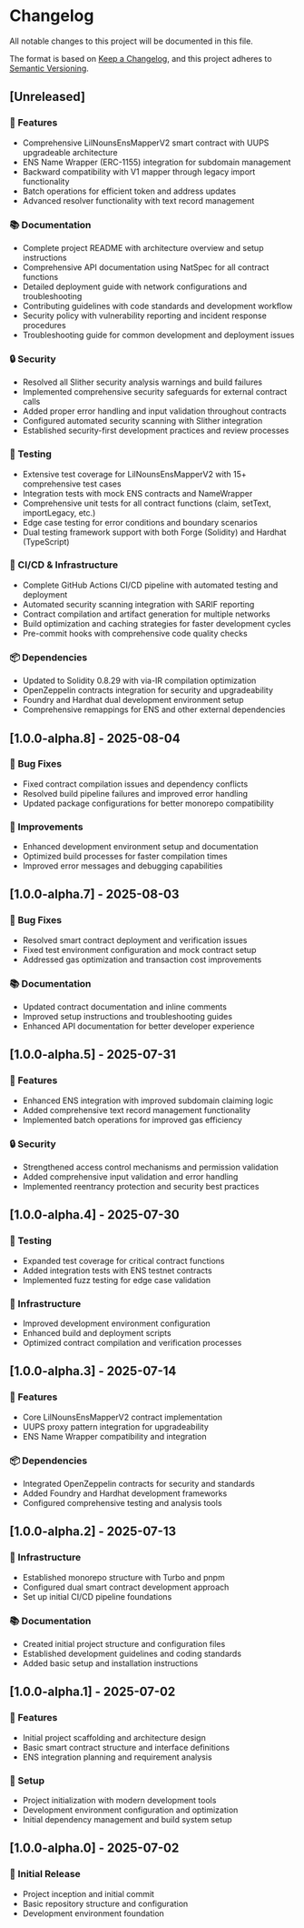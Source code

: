 # Changelog

All notable changes to this project will be documented in this file.

The format is based on [Keep a Changelog](https://keepachangelog.com/en/1.0.0/),
and this project adheres to [Semantic Versioning](https://semver.org/spec/v2.0.0.html).

## [Unreleased]

### 🚀 Features
- Comprehensive LilNounsEnsMapperV2 smart contract with UUPS upgradeable architecture
- ENS Name Wrapper (ERC-1155) integration for subdomain management
- Backward compatibility with V1 mapper through legacy import functionality
- Batch operations for efficient token and address updates
- Advanced resolver functionality with text record management

### 📚 Documentation
- Complete project README with architecture overview and setup instructions
- Comprehensive API documentation using NatSpec for all contract functions
- Detailed deployment guide with network configurations and troubleshooting
- Contributing guidelines with code standards and development workflow
- Security policy with vulnerability reporting and incident response procedures
- Troubleshooting guide for common development and deployment issues

### 🔒 Security
- Resolved all Slither security analysis warnings and build failures
- Implemented comprehensive security safeguards for external contract calls
- Added proper error handling and input validation throughout contracts
- Configured automated security scanning with Slither integration
- Established security-first development practices and review processes

### 🧪 Testing
- Extensive test coverage for LilNounsEnsMapperV2 with 15+ comprehensive test cases
- Integration tests with mock ENS contracts and NameWrapper
- Comprehensive unit tests for all contract functions (claim, setText, importLegacy, etc.)
- Edge case testing for error conditions and boundary scenarios
- Dual testing framework support with both Forge (Solidity) and Hardhat (TypeScript)

### 🔧 CI/CD & Infrastructure
- Complete GitHub Actions CI/CD pipeline with automated testing and deployment
- Automated security scanning integration with SARIF reporting
- Contract compilation and artifact generation for multiple networks
- Build optimization and caching strategies for faster development cycles
- Pre-commit hooks with comprehensive code quality checks

### 📦 Dependencies
- Updated to Solidity 0.8.29 with via-IR compilation optimization
- OpenZeppelin contracts integration for security and upgradeability
- Foundry and Hardhat dual development environment setup
- Comprehensive remappings for ENS and other external dependencies

## [1.0.0-alpha.8] - 2025-08-04

### 🐛 Bug Fixes
- Fixed contract compilation issues and dependency conflicts
- Resolved build pipeline failures and improved error handling
- Updated package configurations for better monorepo compatibility

### 🔧 Improvements
- Enhanced development environment setup and documentation
- Optimized build processes for faster compilation times
- Improved error messages and debugging capabilities

## [1.0.0-alpha.7] - 2025-08-03

### 🐛 Bug Fixes
- Resolved smart contract deployment and verification issues
- Fixed test environment configuration and mock contract setup
- Addressed gas optimization and transaction cost improvements

### 📚 Documentation
- Updated contract documentation and inline comments
- Improved setup instructions and troubleshooting guides
- Enhanced API documentation for better developer experience

## [1.0.0-alpha.5] - 2025-07-31

### 🚀 Features
- Enhanced ENS integration with improved subdomain claiming logic
- Added comprehensive text record management functionality
- Implemented batch operations for improved gas efficiency

### 🔒 Security
- Strengthened access control mechanisms and permission validation
- Added comprehensive input validation and error handling
- Implemented reentrancy protection and security best practices

## [1.0.0-alpha.4] - 2025-07-30

### 🧪 Testing
- Expanded test coverage for critical contract functions
- Added integration tests with ENS testnet contracts
- Implemented fuzz testing for edge case validation

### 🔧 Infrastructure
- Improved development environment configuration
- Enhanced build and deployment scripts
- Optimized contract compilation and verification processes

## [1.0.0-alpha.3] - 2025-07-14

### 🚀 Features
- Core LilNounsEnsMapperV2 contract implementation
- UUPS proxy pattern integration for upgradeability
- ENS Name Wrapper compatibility and integration

### 📦 Dependencies
- Integrated OpenZeppelin contracts for security and standards
- Added Foundry and Hardhat development frameworks
- Configured comprehensive testing and analysis tools

## [1.0.0-alpha.2] - 2025-07-13

### 🔧 Infrastructure
- Established monorepo structure with Turbo and pnpm
- Configured dual smart contract development approach
- Set up initial CI/CD pipeline foundations

### 📚 Documentation
- Created initial project structure and configuration files
- Established development guidelines and coding standards
- Added basic setup and installation instructions

## [1.0.0-alpha.1] - 2025-07-02

### 🚀 Features
- Initial project scaffolding and architecture design
- Basic smart contract structure and interface definitions
- ENS integration planning and requirement analysis

### 🔧 Setup
- Project initialization with modern development tools
- Development environment configuration and optimization
- Initial dependency management and build system setup

## [1.0.0-alpha.0] - 2025-07-02

### 🎉 Initial Release
- Project inception and initial commit
- Basic repository structure and configuration
- Development environment foundation

<!-- generated by git-cliff -->
